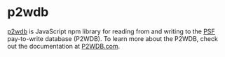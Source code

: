 # p2wdb
[p2wdb](https://www.npmjs.com/package/p2wdb) is JavaScript npm library for reading from and writing to the [PSF](https://psfoundation.cash) pay-to-write database (P2WDB). To learn more about the P2WDB, check out the documentation at [P2WDB.com](https://p2wdb.com).